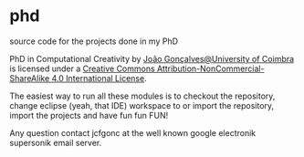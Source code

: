 # phd
source code for the projects done in my PhD

PhD in Computational Creativity by [João Gonçalves@University of Coimbra](https://www.cisuc.uc.pt/people/show/jcgonc) is licensed under a [Creative Commons Attribution-NonCommercial-ShareAlike 4.0 International License](http://creativecommons.org/licenses/by-nc-sa/4.0/).

The easiest way to run all these modules is to checkout the repository, change eclipse (yeah, that IDE) workspace to or import the repository, import the projects and have fun fun FUN!

Any question contact jcfgonc at the well known google electronik supersonik email server.
